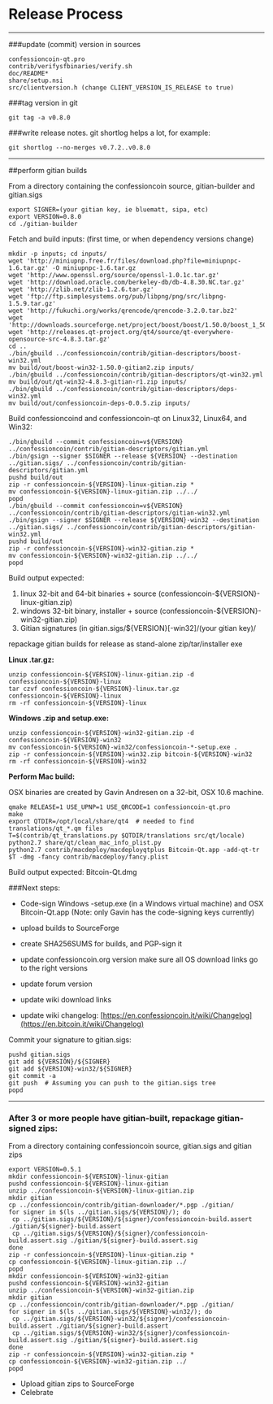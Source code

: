 Release Process
====================

* * *

###update (commit) version in sources


	confessioncoin-qt.pro
	contrib/verifysfbinaries/verify.sh
	doc/README*
	share/setup.nsi
	src/clientversion.h (change CLIENT_VERSION_IS_RELEASE to true)

###tag version in git

	git tag -a v0.8.0

###write release notes. git shortlog helps a lot, for example:

	git shortlog --no-merges v0.7.2..v0.8.0

* * *

##perform gitian builds

 From a directory containing the confessioncoin source, gitian-builder and gitian.sigs
  
	export SIGNER=(your gitian key, ie bluematt, sipa, etc)
	export VERSION=0.8.0
	cd ./gitian-builder

 Fetch and build inputs: (first time, or when dependency versions change)

	mkdir -p inputs; cd inputs/
	wget 'http://miniupnp.free.fr/files/download.php?file=miniupnpc-1.6.tar.gz' -O miniupnpc-1.6.tar.gz
	wget 'http://www.openssl.org/source/openssl-1.0.1c.tar.gz'
	wget 'http://download.oracle.com/berkeley-db/db-4.8.30.NC.tar.gz'
	wget 'http://zlib.net/zlib-1.2.6.tar.gz'
	wget 'ftp://ftp.simplesystems.org/pub/libpng/png/src/libpng-1.5.9.tar.gz'
	wget 'http://fukuchi.org/works/qrencode/qrencode-3.2.0.tar.bz2'
	wget 'http://downloads.sourceforge.net/project/boost/boost/1.50.0/boost_1_50_0.tar.bz2'
	wget 'http://releases.qt-project.org/qt4/source/qt-everywhere-opensource-src-4.8.3.tar.gz'
	cd ..
	./bin/gbuild ../confessioncoin/contrib/gitian-descriptors/boost-win32.yml
	mv build/out/boost-win32-1.50.0-gitian2.zip inputs/
	./bin/gbuild ../confessioncoin/contrib/gitian-descriptors/qt-win32.yml
	mv build/out/qt-win32-4.8.3-gitian-r1.zip inputs/
	./bin/gbuild ../confessioncoin/contrib/gitian-descriptors/deps-win32.yml
	mv build/out/confessioncoin-deps-0.0.5.zip inputs/

 Build confessioncoind and confessioncoin-qt on Linux32, Linux64, and Win32:
  
	./bin/gbuild --commit confessioncoin=v${VERSION} ../confessioncoin/contrib/gitian-descriptors/gitian.yml
	./bin/gsign --signer $SIGNER --release ${VERSION} --destination ../gitian.sigs/ ../confessioncoin/contrib/gitian-descriptors/gitian.yml
	pushd build/out
	zip -r confessioncoin-${VERSION}-linux-gitian.zip *
	mv confessioncoin-${VERSION}-linux-gitian.zip ../../
	popd
	./bin/gbuild --commit confessioncoin=v${VERSION} ../confessioncoin/contrib/gitian-descriptors/gitian-win32.yml
	./bin/gsign --signer $SIGNER --release ${VERSION}-win32 --destination ../gitian.sigs/ ../confessioncoin/contrib/gitian-descriptors/gitian-win32.yml
	pushd build/out
	zip -r confessioncoin-${VERSION}-win32-gitian.zip *
	mv confessioncoin-${VERSION}-win32-gitian.zip ../../
	popd

  Build output expected:

  1. linux 32-bit and 64-bit binaries + source (confessioncoin-${VERSION}-linux-gitian.zip)
  2. windows 32-bit binary, installer + source (confessioncoin-${VERSION}-win32-gitian.zip)
  3. Gitian signatures (in gitian.sigs/${VERSION}[-win32]/(your gitian key)/

repackage gitian builds for release as stand-alone zip/tar/installer exe

**Linux .tar.gz:**

	unzip confessioncoin-${VERSION}-linux-gitian.zip -d confessioncoin-${VERSION}-linux
	tar czvf confessioncoin-${VERSION}-linux.tar.gz confessioncoin-${VERSION}-linux
	rm -rf confessioncoin-${VERSION}-linux

**Windows .zip and setup.exe:**

	unzip confessioncoin-${VERSION}-win32-gitian.zip -d confessioncoin-${VERSION}-win32
	mv confessioncoin-${VERSION}-win32/confessioncoin-*-setup.exe .
	zip -r confessioncoin-${VERSION}-win32.zip bitcoin-${VERSION}-win32
	rm -rf confessioncoin-${VERSION}-win32

**Perform Mac build:**

  OSX binaries are created by Gavin Andresen on a 32-bit, OSX 10.6 machine.

	qmake RELEASE=1 USE_UPNP=1 USE_QRCODE=1 confessioncoin-qt.pro
	make
	export QTDIR=/opt/local/share/qt4  # needed to find translations/qt_*.qm files
	T=$(contrib/qt_translations.py $QTDIR/translations src/qt/locale)
	python2.7 share/qt/clean_mac_info_plist.py
	python2.7 contrib/macdeploy/macdeployqtplus Bitcoin-Qt.app -add-qt-tr $T -dmg -fancy contrib/macdeploy/fancy.plist

 Build output expected: Bitcoin-Qt.dmg

###Next steps:

* Code-sign Windows -setup.exe (in a Windows virtual machine) and
  OSX Bitcoin-Qt.app (Note: only Gavin has the code-signing keys currently)

* upload builds to SourceForge

* create SHA256SUMS for builds, and PGP-sign it

* update confessioncoin.org version
  make sure all OS download links go to the right versions

* update forum version

* update wiki download links

* update wiki changelog: [https://en.confessioncoin.it/wiki/Changelog](https://en.bitcoin.it/wiki/Changelog)

Commit your signature to gitian.sigs:

	pushd gitian.sigs
	git add ${VERSION}/${SIGNER}
	git add ${VERSION}-win32/${SIGNER}
	git commit -a
	git push  # Assuming you can push to the gitian.sigs tree
	popd

-------------------------------------------------------------------------

### After 3 or more people have gitian-built, repackage gitian-signed zips:

From a directory containing confessioncoin source, gitian.sigs and gitian zips

	export VERSION=0.5.1
	mkdir confessioncoin-${VERSION}-linux-gitian
	pushd confessioncoin-${VERSION}-linux-gitian
	unzip ../confessioncoin-${VERSION}-linux-gitian.zip
	mkdir gitian
	cp ../confessioncoin/contrib/gitian-downloader/*.pgp ./gitian/
	for signer in $(ls ../gitian.sigs/${VERSION}/); do
	 cp ../gitian.sigs/${VERSION}/${signer}/confessioncoin-build.assert ./gitian/${signer}-build.assert
	 cp ../gitian.sigs/${VERSION}/${signer}/confessioncoin-build.assert.sig ./gitian/${signer}-build.assert.sig
	done
	zip -r confessioncoin-${VERSION}-linux-gitian.zip *
	cp confessioncoin-${VERSION}-linux-gitian.zip ../
	popd
	mkdir confessioncoin-${VERSION}-win32-gitian
	pushd confessioncoin-${VERSION}-win32-gitian
	unzip ../confessioncoin-${VERSION}-win32-gitian.zip
	mkdir gitian
	cp ../confessioncoin/contrib/gitian-downloader/*.pgp ./gitian/
	for signer in $(ls ../gitian.sigs/${VERSION}-win32/); do
	 cp ../gitian.sigs/${VERSION}-win32/${signer}/confessioncoin-build.assert ./gitian/${signer}-build.assert
	 cp ../gitian.sigs/${VERSION}-win32/${signer}/confessioncoin-build.assert.sig ./gitian/${signer}-build.assert.sig
	done
	zip -r confessioncoin-${VERSION}-win32-gitian.zip *
	cp confessioncoin-${VERSION}-win32-gitian.zip ../
	popd

- Upload gitian zips to SourceForge
- Celebrate 
